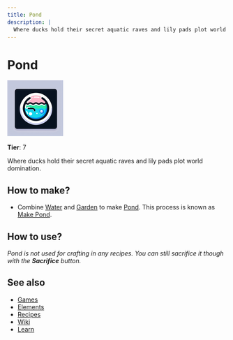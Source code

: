 ```yaml
---
title: Pond
description: |
  Where ducks hold their secret aquatic raves and lily pads plot world domination.
---
```

# Pond

![](../images/item.pond.png)

**Tier**: 7

Where ducks hold their secret aquatic raves and lily pads plot world domination.

## How to make?

* Combine [Water](/wiki/elements/water) and [Garden](/wiki/elements/garden) to make [Pond](/wiki/elements/pond). This process is known as [Make Pond](/wiki/recipes/make-pond).

## How to use?

_Pond is not used for crafting in any recipes. You can still sacrifice it though with the **Sacrifice** button._

## See also

* [Games](/wiki/games)
* [Elements](/wiki/elements)
* [Recipes](/wiki/recipes)
* [Wiki](/wiki/index)
* [Learn](/learn/index)